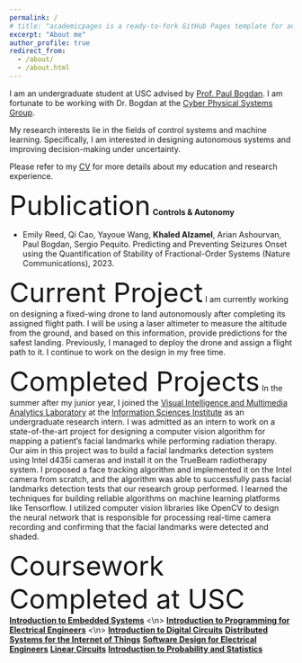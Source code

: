 ```yaml
---
permalink: /
# title: "academicpages is a ready-to-fork GitHub Pages template for academic personal websites"
excerpt: "About me"
author_profile: true
redirect_from: 
  - /about/
  - /about.html
---
```

I am an undergraduate student at USC advised by [Prof. Paul Bogdan](https://cps.usc.edu/). I am fortunate to be working with Dr. Bogdan at the [Cyber Physical Systems Group](https://cps.usc.edu/resAreas.html).

My research interests lie in the fields of control systems and machine learning. Specifically, I am interested in designing autonomous systems and improving decision-making under uncertainty. 

Please refer to my [CV](https://github.com/Midlij/Imidlij.github.io/blob/d8497bbc3c700b01d58766b71f8cc876877b74b5/files/KM_CV.pdf) for more details about my education and research experience.

<font size="+18">Publication</font>
**Controls & Autonomy**
* Emily Reed, Qi Cao, Yayoue Wang, **Khaled Alzamel**, Arian Ashourvan, Paul Bogdan, Sergio Pequito. Predicting and Preventing Seizures Onset using the Quantification of Stability of Fractional-Order Systems (Nature Communications), 2023.

<font size="+18">Current Project</font>
I am currently working on designing a fixed-wing drone to land autonomously after completing its assigned flight path. I will be using a laser altimeter to measure the altitude from the ground, and based on this information, provide predictions for the safest landing. Previously, I managed to deploy the drone and assign a flight path to it. I continue to work on the design in my free time.

<font size="+18">Completed Projects</font>
In the summer after my junior year, I joined the [Visual Intelligence and Multimedia Analytics Laboratory](https://vimal.isi.edu) at the [Information Sciences Institute](https://www.isi.edu/) as an undergraduate research intern. I was admitted as an intern to work on a state-of-the-art project for designing a computer vision algorithm for mapping a patient’s facial landmarks while performing radiation therapy. Our aim in this project was to build a facial landmarks detection system using Intel d435i cameras and install it on the TrueBeam radiotherapy system. I proposed a face tracking algorithm and implemented it on the Intel camera from scratch, and the algorithm was able to successfully pass facial landmarks detection tests that our research group performed. I learned the techniques for building reliable algorithms on machine learning platforms like Tensorflow. I utilized computer vision libraries like OpenCV to design the neural network that is responsible for processing real-time camera recording and confirming that the facial landmarks were detected and shaded.

<font size="+18">Coursework Completed at USC</font>
**[Introduction to Embedded Systems](https://classes.usc.edu/term-20223/course/ee-109/)** <\n>
**[Introduction to Programming for Electrical Engineers](https://classes.usc.edu/term-20223/course/ee-155/)** <\n>
**[Introduction to Digital Circuits](https://classes.usc.edu/term-20223/course/ee-354/)**
**[Distributed Systems for the Internet of Things](https://classes.usc.edu/term-20223/course/ee-250/)**
**[Software Design for Electrical Engineers](https://classes.usc.edu/term-20223/course/ee-355/)**
**[Linear Circuits](https://classes.usc.edu/term-20223/course/ee-202/)**
**[Introduction to Probability and Statistics](https://classes.usc.edu/term-20223/course/ee-364/)**
